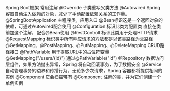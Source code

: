 Spring Boot框架 常用注解
 @Override 子类重写父类方法
 @Autowired Spring 容器自动注入依赖的对象，减少了手动配置依赖关系的工作量。
 @SpringBootApplication 主程序类，应用入口
 @Bean标识这是一个返回对象的依赖，可通过Autowired配合使用
 @Configuration 标识此类为配置类 直接在类前加这个注解，配合@Bean使用
 @RestControll 标识此类用于处理HTTP请求
 @RequestMapping 标识类中所有响应请求的方法都是以该类路径为父路径
 @GetMapping、@PostMapping、@PutMapping、@DeleteMapping CRUD路径接口
 @PathVariable 用于提取URL中的占位符变量 @GetMapping("/users/{id}") 通过@PathVariable("id")
 @Repository 数据访问层组件，如果方法抛出异常，Spring 将自动回滚事务，为了数据安全
 @Service 自动管理事务的边界和传播行为，无论多少次请求，Spring 容器都将提供相同的实例
 @Component 它会扫描带有 @Component 注解的类，并为它们创建一个单例实例